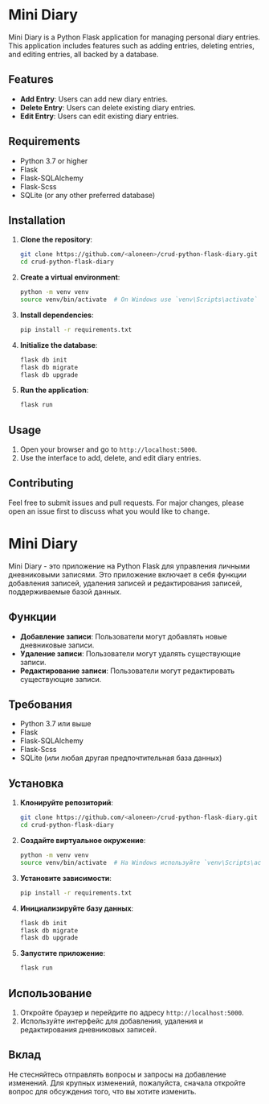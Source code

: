 # Mini Diary

Mini Diary is a Python Flask application for managing personal diary entries. This application includes features such as adding entries, deleting entries, and editing entries, all backed by a database.

## Features

- **Add Entry**: Users can add new diary entries.
- **Delete Entry**: Users can delete existing diary entries.
- **Edit Entry**: Users can edit existing diary entries.

## Requirements

- Python 3.7 or higher
- Flask
- Flask-SQLAlchemy
- Flask-Scss
- SQLite (or any other preferred database)

## Installation

1. **Clone the repository**:
    ```sh
    git clone https://github.com/<aloneen>/crud-python-flask-diary.git
    cd crud-python-flask-diary
    ```

2. **Create a virtual environment**:
    ```sh
    python -m venv venv
    source venv/bin/activate  # On Windows use `venv\Scripts\activate`
    ```

3. **Install dependencies**:
    ```sh
    pip install -r requirements.txt
    ```

4. **Initialize the database**:
    ```sh
    flask db init
    flask db migrate
    flask db upgrade
    ```

5. **Run the application**:
    ```sh
    flask run
    ```

## Usage

1. Open your browser and go to `http://localhost:5000`.
2. Use the interface to add, delete, and edit diary entries.

## Contributing

Feel free to submit issues and pull requests. For major changes, please open an issue first to discuss what you would like to change.





# Mini Diary

Mini Diary - это приложение на Python Flask для управления личными дневниковыми записями. Это приложение включает в себя функции добавления записей, удаления записей и редактирования записей, поддерживаемые базой данных.

## Функции

- **Добавление записи**: Пользователи могут добавлять новые дневниковые записи.
- **Удаление записи**: Пользователи могут удалять существующие записи.
- **Редактирование записи**: Пользователи могут редактировать существующие записи.

## Требования

- Python 3.7 или выше
- Flask
- Flask-SQLAlchemy
- Flask-Scss
- SQLite (или любая другая предпочтительная база данных)

## Установка

1. **Клонируйте репозиторий**:
    ```sh
    git clone https://github.com/<aloneen>/crud-python-flask-diary.git
    cd crud-python-flask-diary
    ```

2. **Создайте виртуальное окружение**:
    ```sh
    python -m venv venv
    source venv/bin/activate  # На Windows используйте `venv\Scripts\activate`
    ```

3. **Установите зависимости**:
    ```sh
    pip install -r requirements.txt
    ```

4. **Инициализируйте базу данных**:
    ```sh
    flask db init
    flask db migrate
    flask db upgrade
    ```

5. **Запустите приложение**:
    ```sh
    flask run
    ```

## Использование

1. Откройте браузер и перейдите по адресу `http://localhost:5000`.
2. Используйте интерфейс для добавления, удаления и редактирования дневниковых записей.

## Вклад

Не стесняйтесь отправлять вопросы и запросы на добавление изменений. Для крупных изменений, пожалуйста, сначала откройте вопрос для обсуждения того, что вы хотите изменить.

